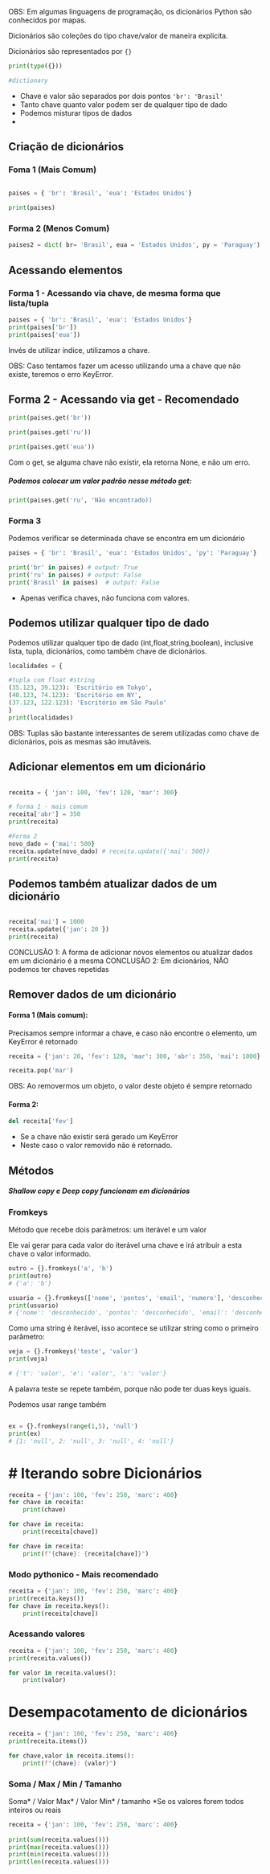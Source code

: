 OBS: Em algumas linguagens de programação, os dicionários Python são conhecidos por mapas.

Dicionários são coleções do tipo chave/valor de maneira explicita. 

Dicionários são representados por `{}`

```python
print(type({}))

#dictionary
```

-  Chave e valor são separados por dois pontos `'br': 'Brasil'`
-  Tanto chave quanto valor podem ser de qualquer tipo de dado
-  Podemos misturar tipos de dados
- 
## Criação de dicionários
###  Foma 1  (Mais Comum)
```python

paises = { 'br': 'Brasil', 'eua': 'Estados Unidos'}

print(paises)
```

### Forma 2 (Menos Comum)

```python
paises2 = dict( br= 'Brasil', eua = 'Estados Unidos', py = 'Paraguay')
```

## Acessando elementos

### Forma 1 - Acessando via chave, de mesma forma que lista/tupla

```python
paises = { 'br': 'Brasil', 'eua': 'Estados Unidos'}
print(paises['br'])
print(paises['eua'])

```

Invés de utilizar índice, utilizamos a chave. 

OBS: Caso tentamos fazer um acesso utilizando uma a chave que não existe, teremos o erro KeyError.

## Forma 2 - Acessando via get - Recomendado

```python
print(paises.get('br'))

print(paises.get('ru'))

print(paises.get('eua'))
```

Com o get, se alguma  chave não existir, ela retorna None, e não um erro.

##### Podemos colocar um valor padrão nesse método get:

```python
print(paises.get('ru', 'Não encontrado))
```


### Forma 3 

Podemos verificar se determinada chave se encontra em um dicionário

```python
paises = { 'br': 'Brasil', 'eua': 'Estados Unidos', 'py': 'Paraguay'}

print('br' in paises) # output: True
print('ru' in paises) # output: False
print('Brasil' in paises)  # output: False
```

- Apenas verifica chaves, não funciona com valores.

## Podemos utilizar qualquer tipo de dado

Podemos utilizar qualquer tipo de dado (int,float,string,boolean), inclusive lista, tupla, dicionários, como também chave de dicionários.

```python
localidades = {

#tupla com float #string
(35.123, 39.123): 'Escritório em Tokyo',
(40.123, 74.123): 'Escritório em NY',
(37.123, 122.123): 'Escritório em São Paulo'
}
print(localidades)
```

OBS: Tuplas são bastante interessantes de serem utilizadas como chave de dicionários, pois as mesmas são imutáveis.

## Adicionar elementos em um dicionário

```python

receita = { 'jan': 100, 'fev': 120, 'mar': 300}

# forma 1 - mais comum
receita['abr'] = 350
print(receita)

#Forma 2
novo_dado = {'mai': 500}
receita.update(novo_dado) # receita.update({'mai': 500})
print(receita)

```

## Podemos também atualizar dados de um dicionário

```python

receita['mai'] = 1000
receita.update({'jan': 20 })
print(receita)
```

CONCLUSÃO 1: A forma de adicionar novos elementos ou atualizar dados em um dicionário é a mesma
CONCLUSÃO 2: Em dicionários, NÃO podemos ter chaves repetidas

## Remover dados de um dicionário

#### Forma 1 (Mais comum): 

Precisamos sempre informar a chave, e caso não encontre o elemento, um KeyError é retornado

```python
receita = {'jan': 20, 'fev': 120, 'mar': 300, 'abr': 350, 'mai': 1000}

receita.pop('mar')
```

OBS: Ao removermos um objeto, o valor deste objeto é sempre retornado
#### Forma 2: 

```python
del receita['fev']
```

- Se a chave não existir será gerado um KeyError
- Neste caso o valor removido não é retornado.

## Métodos

##### Shallow copy e Deep copy funcionam em dicionários


### Fromkeys

Método que recebe dois parâmetros: um iterável e um valor

Ele vai gerar para cada valor do iterável uma chave e irá atribuir a esta chave o valor informado.

```python
outro = {}.fromkeys('a', 'b')
print(outro)
# {'a': 'b'}

usuario = {}.fromkeys(['nome', 'pontos', 'email', 'numero'], 'desconhecido')
print(usuario)
# {'nome': 'desconhecido', 'pontos': 'desconhecido', 'email': 'desconhecido', 'numero': 'desconhecido'}

```

Como uma string é iterável, isso acontece se utilizar string como o primeiro parâmetro:

```python
veja = {}.fromkeys('teste', 'valor')
print(veja)

# {'t': 'valor', 'e': 'valor', 's': 'valor'}
```

A palavra teste se repete também,  porque não pode ter duas keys iguais.

Podemos usar range também

```python

ex = {}.fromkeys(range(1,5), 'null')
print(ex)
# {1: 'null', 2: 'null', 3: 'null', 4: 'null'}
```

# # Iterando sobre Dicionários


```python
receita = {'jan': 100, 'fev': 250, 'marc': 400}
for chave in receita:
	print(chave)

for chave in receita:
	print(receita[chave])

for chave in receita:
	print(f"{chave}: {receita[chave]}")

```

### Modo pythonico - Mais recomendado

```python
receita = {'jan': 100, 'fev': 250, 'marc': 400}
print(receita.keys())
for chave in receita.keys():
	print(receita[chave])
```

### Acessando valores

```python
receita = {'jan': 100, 'fev': 250, 'marc': 400}
print(receita.values())

for valor in receita.values():
	print(valor)
```

# Desempacotamento de dicionários

  
```python
receita = {'jan': 100, 'fev': 250, 'marc': 400}
print(receita.items())

for chave,valor in receita.items():
	print(f"{chave}: {valor}")
```


### Soma / Max / Min / Tamanho


Soma* / Valor Max* / Valor Min* / tamanho
*Se os valores forem todos inteiros ou reais

```python
receita = {'jan': 100, 'fev': 250, 'marc': 400}
  
print(sum(receita.values()))
print(max(receita.values()))
print(min(receita.values()))
print(len(receita.values()))
```
